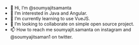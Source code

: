 - 👋 Hi, I’m @soumyajitsamanta
- 👀 I’m interested in Java and Angular.
- 🌱 I’m currently learning to use VueJS.
- 💞️ I’m looking to collaborate on simple open source project.
- 📫 How to reach me soumyajit.samanta on instagram and @soumyajitsaman1 on twitter.

<!---
soumyajitsamanta/soumyajitsamanta is a ✨ special ✨ repository because its `README.md` (this file) appears on your GitHub profile.
You can click the Preview link to take a look at your changes.
--->
